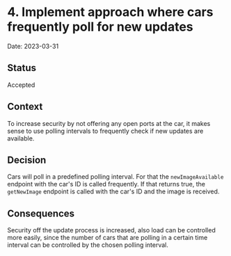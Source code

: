 # 4. Implement approach where cars frequently poll for new updates

Date: 2023-03-31

## Status

Accepted

## Context

To increase security by not offering any open ports at the car, it makes sense to use polling intervals to frequently check if new updates are available.

## Decision

Cars will poll in a predefined polling interval. For that the `newImageAvailable` endpoint with the car's ID is called frequently. If that returns true, the `getNewImage` endpoint is called with the car's ID and the image is received. 

## Consequences

Security off the update process is increased, also load can be controlled more easily, since the number of cars that are polling in a certain time interval can be controlled by the chosen polling interval.
